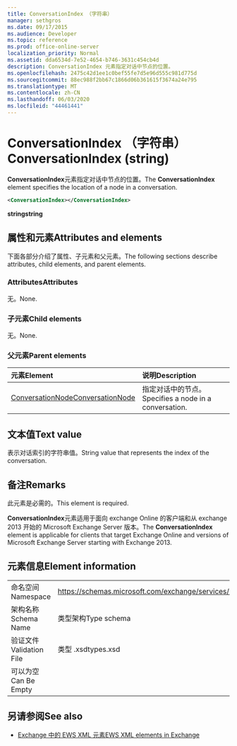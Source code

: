 ```yaml
---
title: ConversationIndex （字符串）
manager: sethgros
ms.date: 09/17/2015
ms.audience: Developer
ms.topic: reference
ms.prod: office-online-server
localization_priority: Normal
ms.assetid: dda6534d-7e52-4654-b746-3631c454cb4d
description: ConversationIndex 元素指定对话中节点的位置。
ms.openlocfilehash: 2475c42d1ee1c0bef55fe7d5e96d555c981d775d
ms.sourcegitcommit: 88ec988f2bb67c1866d06b361615f3674a24e795
ms.translationtype: MT
ms.contentlocale: zh-CN
ms.lasthandoff: 06/03/2020
ms.locfileid: "44461441"
---
```

# <a name="conversationindex-string"></a><span data-ttu-id="4a612-103">ConversationIndex （字符串）</span><span class="sxs-lookup"><span data-stu-id="4a612-103">ConversationIndex (string)</span></span>

<span data-ttu-id="4a612-104">**ConversationIndex**元素指定对话中节点的位置。</span><span class="sxs-lookup"><span data-stu-id="4a612-104">The **ConversationIndex** element specifies the location of a node in a conversation.</span></span> 
  
```XML
<ConversationIndex></ConversationIndex>
```

 <span data-ttu-id="4a612-105">**string**</span><span class="sxs-lookup"><span data-stu-id="4a612-105">**string**</span></span>
## <a name="attributes-and-elements"></a><span data-ttu-id="4a612-106">属性和元素</span><span class="sxs-lookup"><span data-stu-id="4a612-106">Attributes and elements</span></span>

<span data-ttu-id="4a612-107">下面各部分介绍了属性、子元素和父元素。</span><span class="sxs-lookup"><span data-stu-id="4a612-107">The following sections describe attributes, child elements, and parent elements.</span></span>
  
### <a name="attributes"></a><span data-ttu-id="4a612-108">Attributes</span><span class="sxs-lookup"><span data-stu-id="4a612-108">Attributes</span></span>

<span data-ttu-id="4a612-109">无。</span><span class="sxs-lookup"><span data-stu-id="4a612-109">None.</span></span>
  
### <a name="child-elements"></a><span data-ttu-id="4a612-110">子元素</span><span class="sxs-lookup"><span data-stu-id="4a612-110">Child elements</span></span>

<span data-ttu-id="4a612-111">无。</span><span class="sxs-lookup"><span data-stu-id="4a612-111">None.</span></span>
  
### <a name="parent-elements"></a><span data-ttu-id="4a612-112">父元素</span><span class="sxs-lookup"><span data-stu-id="4a612-112">Parent elements</span></span>

|<span data-ttu-id="4a612-113">**元素**</span><span class="sxs-lookup"><span data-stu-id="4a612-113">**Element**</span></span>|<span data-ttu-id="4a612-114">**说明**</span><span class="sxs-lookup"><span data-stu-id="4a612-114">**Description**</span></span>|
|:-----|:-----|
|[<span data-ttu-id="4a612-115">ConversationNode</span><span class="sxs-lookup"><span data-stu-id="4a612-115">ConversationNode</span></span>](conversationnode.md) <br/> |<span data-ttu-id="4a612-116">指定对话中的节点。</span><span class="sxs-lookup"><span data-stu-id="4a612-116">Specifies a node in a conversation.</span></span>  <br/> |
   
## <a name="text-value"></a><span data-ttu-id="4a612-117">文本值</span><span class="sxs-lookup"><span data-stu-id="4a612-117">Text value</span></span>

<span data-ttu-id="4a612-118">表示对话索引的字符串值。</span><span class="sxs-lookup"><span data-stu-id="4a612-118">String value that represents the index of the conversation.</span></span>
  
## <a name="remarks"></a><span data-ttu-id="4a612-119">备注</span><span class="sxs-lookup"><span data-stu-id="4a612-119">Remarks</span></span>

<span data-ttu-id="4a612-120">此元素是必需的。</span><span class="sxs-lookup"><span data-stu-id="4a612-120">This element is required.</span></span>
  
<span data-ttu-id="4a612-121">**ConversationIndex**元素适用于面向 exchange Online 的客户端和从 exchange 2013 开始的 Microsoft Exchange Server 版本。</span><span class="sxs-lookup"><span data-stu-id="4a612-121">The **ConversationIndex** element is applicable for clients that target Exchange Online and versions of Microsoft Exchange Server starting with Exchange 2013.</span></span> 
  
## <a name="element-information"></a><span data-ttu-id="4a612-122">元素信息</span><span class="sxs-lookup"><span data-stu-id="4a612-122">Element information</span></span>

|||
|:-----|:-----|
|<span data-ttu-id="4a612-123">命名空间</span><span class="sxs-lookup"><span data-stu-id="4a612-123">Namespace</span></span>  <br/> |https://schemas.microsoft.com/exchange/services/2006/types  <br/> |
|<span data-ttu-id="4a612-124">架构名称</span><span class="sxs-lookup"><span data-stu-id="4a612-124">Schema Name</span></span>  <br/> |<span data-ttu-id="4a612-125">类型架构</span><span class="sxs-lookup"><span data-stu-id="4a612-125">Type schema</span></span>  <br/> |
|<span data-ttu-id="4a612-126">验证文件</span><span class="sxs-lookup"><span data-stu-id="4a612-126">Validation File</span></span>  <br/> |<span data-ttu-id="4a612-127">类型 .xsd</span><span class="sxs-lookup"><span data-stu-id="4a612-127">types.xsd</span></span>  <br/> |
|<span data-ttu-id="4a612-128">可以为空</span><span class="sxs-lookup"><span data-stu-id="4a612-128">Can Be Empty</span></span>  <br/> ||
   
## <a name="see-also"></a><span data-ttu-id="4a612-129">另请参阅</span><span class="sxs-lookup"><span data-stu-id="4a612-129">See also</span></span>



- [<span data-ttu-id="4a612-130">Exchange 中的 EWS XML 元素</span><span class="sxs-lookup"><span data-stu-id="4a612-130">EWS XML elements in Exchange</span></span>](ews-xml-elements-in-exchange.md)

